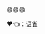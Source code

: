 <!--
 * @Descripttion: 
 * @version: 
 * @Author: zhoukai
 * @Date: 2022-09-07 11:32:03
 * @LastEditors: zhoukai
 * @LastEditTime: 2022-09-07 11:34:21
-->
:smile::smile::smile:

:heart::point_left:：[语雀](https://www.yuque.com/xianzhoukai/)
